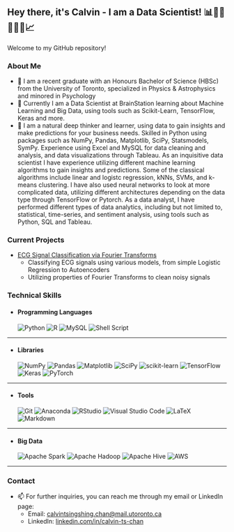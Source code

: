 ## Hey there, it's Calvin - I am a Data Scientist! 📊👨‍💻🧠👨‍🔬📈  

<!--
**chantsin/chantsin** is a ✨ _special_ ✨ repository because its `README.md` (this file) appears on your GitHub profile.
-->

Welcome to my GitHub repository!

### About Me
- 🔭  I am a recent graduate with an Honours Bachelor of Science (HBSc) from the University of Toronto, specialized in Physics & Astrophysics and minored in Psychology
- 🌱 Currently I am a Data Scientist at BrainStation learning about Machine Learning and Big Data, using tools such as Scikit-Learn, TensorFlow, Keras and more. 
- 🧐  I am a natural deep thinker and learner, using data to gain insights and make predictions for your business needs. Skilled in Python using packages such as NumPy, Pandas, Matplotlib, SciPy, Statsmodels, SymPy. Experience using Excel and MySQL for data cleaning and analysis, and data visualizations through Tableau. As an inquisitive data scientist I have experience utilizing different machine learning algorithms to gain insights and predictions. Some of the classical algorithms include linear and logistc regression, kNNs, SVMs, and k-means clustering. I have also used neural networks to look at more complicated data, utilizing different architectures depending on the data type through TensorFlow or Pytorch. As a data analyst, I have performed different types of data analytics, including but not limited to, statistical, time-series, and sentiment analysis, using tools such as Python, SQL and Tableau. 

### Current Projects
- [ECG Signal Classification via Fourier Transforms](https://github.com/chantsin/ecg-classification-via-fft/tree/main)
  - Classifying ECG signals using various models, from simple Logistic Regression to Autoencoders
  - Utilizing properties of Fourier Transforms to clean noisy signals
 
### Technical Skills
<!-- 
Copyright (c) 2020 Ileriayo Adebiyi

Permission is hereby granted, free of charge, to any person obtaining a copy
of this software and associated documentation files (the "Software"), to deal
in the Software without restriction, including without limitation the rights
to use, copy, modify, merge, publish, distribute, sublicense, and/or sell
copies of the Software, and to permit persons to whom the Software is
furnished to do so, subject to the following conditions:

The above copyright notice and this permission notice shall be included in all
copies or substantial portions of the Software.
-->
- #### Programming Languages
  ![Python](https://img.shields.io/badge/python-3670A0?style=for-the-badge&logo=python&logoColor=ffdd54)
  ![R](https://img.shields.io/badge/r-%23276DC3.svg?style=for-the-badge&logo=r&logoColor=white)
  ![MySQL](https://img.shields.io/badge/mysql-4479A1.svg?style=for-the-badge&logo=mysql&logoColor=white)
  ![Shell Script](https://img.shields.io/badge/shell_script-%23121011.svg?style=for-the-badge&logo=gnu-bash&logoColor=white)
---
- #### Libraries
  ![NumPy](https://img.shields.io/badge/numpy-%23013243.svg?style=for-the-badge&logo=numpy&logoColor=white)
  ![Pandas](https://img.shields.io/badge/pandas-%23150458.svg?style=for-the-badge&logo=pandas&logoColor=white)
  ![Matplotlib](https://img.shields.io/badge/Matplotlib-%23ffffff.svg?style=for-the-badge&logo=Matplotlib&logoColor=black)
  ![SciPy](https://img.shields.io/badge/SciPy-%230C55A5.svg?style=for-the-badge&logo=scipy&logoColor=%white)
  ![scikit-learn](https://img.shields.io/badge/scikit--learn-%23F7931E.svg?style=for-the-badge&logo=scikit-learn&logoColor=white)
  ![TensorFlow](https://img.shields.io/badge/TensorFlow-%23FF6F00.svg?style=for-the-badge&logo=TensorFlow&logoColor=white)
  ![Keras](https://img.shields.io/badge/Keras-%23D00000.svg?style=for-the-badge&logo=Keras&logoColor=white)
  ![PyTorch](https://img.shields.io/badge/PyTorch-%23EE4C2C.svg?style=for-the-badge&logo=PyTorch&logoColor=white)
---
- #### Tools 
  ![Git](https://img.shields.io/badge/git-%23F05033.svg?style=for-the-badge&logo=git&logoColor=white)
  ![Anaconda](https://img.shields.io/badge/Anaconda-%2344A833.svg?style=for-the-badge&logo=anaconda&logoColor=white)
  ![RStudio](https://img.shields.io/badge/RStudio-4285F4?style=for-the-badge&logo=rstudio&logoColor=white)
  ![Visual Studio Code](https://img.shields.io/badge/Visual%20Studio%20Code-0078d7.svg?style=for-the-badge&logo=visual-studio-code&logoColor=white)
  ![LaTeX](https://img.shields.io/badge/latex-%23008080.svg?style=for-the-badge&logo=latex&logoColor=white)
  ![Markdown](https://img.shields.io/badge/markdown-%23000000.svg?style=for-the-badge&logo=markdown&logoColor=white)
---
- #### Big Data 
  ![Apache Spark](https://img.shields.io/badge/Apache%20Spark-FDEE21?style=for-the-badge&logo=apachespark&logoColor=black)
  ![Apache Hadoop](https://img.shields.io/badge/Apache%20Hadoop-66CCFF?style=for-the-badge&logo=apachehadoop&logoColor=black)
  ![Apache Hive](https://img.shields.io/badge/Apache%20Hive-FDEE21?style=for-the-badge&logo=apachehive&logoColor=black)
  ![AWS](https://img.shields.io/badge/AWS-%23FF9900.svg?style=for-the-badge&logo=amazon-aws&logoColor=white)
---

### Contact
- 📫 For further inquiries, you can reach me through my email or LinkedIn page:
  - Email: calvintsingshing.chan@mail.utoronto.ca
  - LinkedIn: [linkedin.com/in/calvin-ts-chan](linkedin.com/in/calvin-ts-chan)
